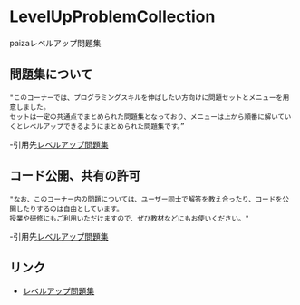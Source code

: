 # LevelUpProblemCollection

paizaレベルアップ問題集

## 問題集について

```
"このコーナーでは、プログラミングスキルを伸ばしたい方向けに問題セットとメニューを用意しました。
セットは一定の共通点でまとめられた問題集となっており、メニューは上から順番に解いていくとレベルアップできるようにまとめられた問題集です。”
```
-引用先[レベルアップ問題集](https://paiza.jp/works/mondai)

## コード公開、共有の許可
```
"なお、このコーナー内の問題については、ユーザー同士で解答を教え合ったり、コードを公開したりするのは自由としています。
授業や研修にもご利用いただけますので、ぜひ教材などにもお使いください。"
```
-引用先[レベルアップ問題集](https://paiza.jp/works/mondai)


## リンク
- [レベルアップ問題集](https://paiza.jp/works/mondai)
